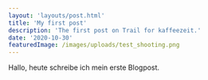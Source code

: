 ```yaml
---
layout: 'layouts/post.html'
title: 'My first post'
description: 'The first post on Trail for kaffeezeit.'
date: '2020-10-30'
featuredImage: /images/uploads/test_shooting.png
---
```

Hallo, heute schreibe ich mein erste Blogpost.
